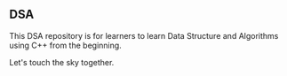 ## DSA

This DSA repository is for learners to learn Data Structure and Algorithms using C++ from the beginning.

Let's touch the sky together.
